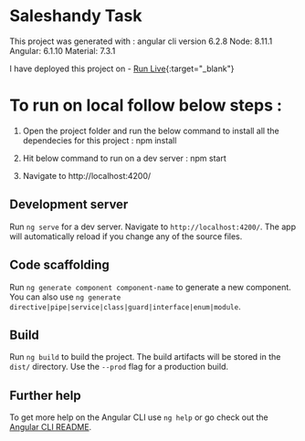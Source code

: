 # Saleshandy Task

This project was generated with :
   angular cli version 6.2.8
   Node: 8.11.1
   Angular: 6.1.10
   Material: 7.3.1

I have deployed this project on - [Run Live](http://stale-stomach.surge.sh/){:target="_blank"}
# To run on local follow below steps :

  1. Open the project folder and run the below command to install all the dependecies for this project :
     npm install

  2. Hit below command to run on a dev server :
     npm start

  3. Navigate to http://localhost:4200/

## Development server

Run `ng serve` for a dev server. Navigate to `http://localhost:4200/`. The app will automatically reload if you change any of the source files.

## Code scaffolding

Run `ng generate component component-name` to generate a new component. You can also use `ng generate directive|pipe|service|class|guard|interface|enum|module`.

## Build

Run `ng build` to build the project. The build artifacts will be stored in the `dist/` directory. Use the `--prod` flag for a production build.


## Further help

To get more help on the Angular CLI use `ng help` or go check out the [Angular CLI README](https://github.com/angular/angular-cli/blob/master/README.md).
